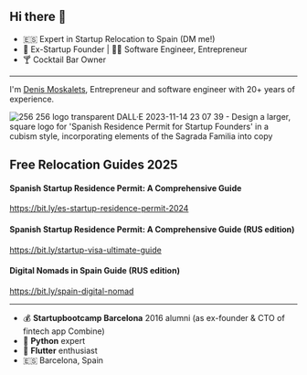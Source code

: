 ## Hi there 👋

- 🇪🇸 Expert in Startup Relocation to Spain (DM me!)
- 🏦 Ex-Startup Founder | 🧑‍💻 Software Engineer, Entrepreneur
- 🍸 Cocktail Bar Owner

---

I'm [Denis Moskalets](https://www.linkedin.com/in/denyamsk/), Entrepreneur and software engineer with 20+ years of experience.

![256 256 logo transparent DALL·E 2023-11-14 23 07 39 - Design a larger, square logo for 'Spanish Residence Permit for Startup Founders' in a cubism style, incorporating elements of the Sagrada Familia into copy](https://github.com/denya/denya/assets/572768/8e2a6318-959f-4132-98aa-0c05c77f3345)


## Free Relocation Guides 2025
#### Spanish Startup Residence Permit: A Comprehensive Guide

https://bit.ly/es-startup-residence-permit-2024

#### Spanish Startup Residence Permit: A Comprehensive Guide (RUS edition)

https://bit.ly/startup-visa-ultimate-guide

#### Digital Nomads in Spain Guide (RUS edition)

https://bit.ly/spain-digital-nomad 

---

- 💰 **Startupbootcamp Barcelona** 2016 alumni (as ex-founder & CTO of fintech app Combine)
- 🚀 **Python** expert
- 📱 **Flutter** enthusiast
- 🇪🇸 Barcelona, Spain
